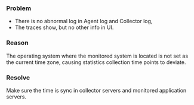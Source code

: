 ### Problem

- There is no abnormal log in Agent log and Collector log,
- The traces show, but no other info in UI.

### Reason

The operating system where the monitored system is located is not set as the current time zone, causing statistics
collection time points to deviate.

### Resolve

Make sure the time is sync in collector servers and monitored application servers.
